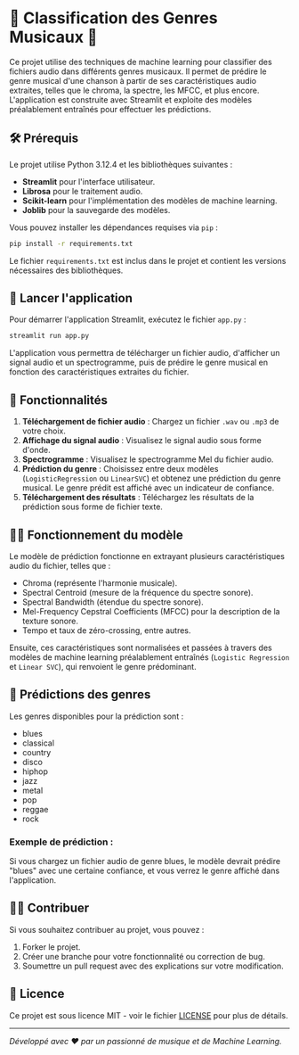 
# 🎵 Classification des Genres Musicaux 🎵

Ce projet utilise des techniques de machine learning pour classifier des fichiers audio dans différents genres musicaux. Il permet de prédire le genre musical d'une chanson à partir de ses caractéristiques audio extraites, telles que le chroma, la spectre, les MFCC, et plus encore. L'application est construite avec Streamlit et exploite des modèles préalablement entraînés pour effectuer les prédictions.

## 🛠 Prérequis

Le projet utilise Python 3.12.4 et les bibliothèques suivantes :

- **Streamlit** pour l'interface utilisateur.
- **Librosa** pour le traitement audio.
- **Scikit-learn** pour l'implémentation des modèles de machine learning.
- **Joblib** pour la sauvegarde des modèles.

Vous pouvez installer les dépendances requises via `pip` :

```bash
pip install -r requirements.txt
```

Le fichier `requirements.txt` est inclus dans le projet et contient les versions nécessaires des bibliothèques.

## 🚀 Lancer l'application

Pour démarrer l'application Streamlit, exécutez le fichier `app.py` :

```bash
streamlit run app.py
```

L'application vous permettra de télécharger un fichier audio, d'afficher un signal audio et un spectrogramme, puis de prédire le genre musical en fonction des caractéristiques extraites du fichier.

## 🔧 Fonctionnalités

1. **Téléchargement de fichier audio** : Chargez un fichier `.wav` ou `.mp3` de votre choix.
2. **Affichage du signal audio** : Visualisez le signal audio sous forme d'onde.
3. **Spectrogramme** : Visualisez le spectrogramme Mel du fichier audio.
4. **Prédiction du genre** : Choisissez entre deux modèles (`LogisticRegression` ou `LinearSVC`) et obtenez une prédiction du genre musical. Le genre prédit est affiché avec un indicateur de confiance.
5. **Téléchargement des résultats** : Téléchargez les résultats de la prédiction sous forme de fichier texte.

## 🧑‍💻 Fonctionnement du modèle

Le modèle de prédiction fonctionne en extrayant plusieurs caractéristiques audio du fichier, telles que :

- Chroma (représente l'harmonie musicale).
- Spectral Centroid (mesure de la fréquence du spectre sonore).
- Spectral Bandwidth (étendue du spectre sonore).
- Mel-Frequency Cepstral Coefficients (MFCC) pour la description de la texture sonore.
- Tempo et taux de zéro-crossing, entre autres.

Ensuite, ces caractéristiques sont normalisées et passées à travers des modèles de machine learning préalablement entraînés (`Logistic Regression` et `Linear SVC`), qui renvoient le genre prédominant.

## 📄 Prédictions des genres

Les genres disponibles pour la prédiction sont :

- blues
- classical
- country
- disco
- hiphop
- jazz
- metal
- pop
- reggae
- rock

### Exemple de prédiction :

Si vous chargez un fichier audio de genre blues, le modèle devrait prédire "blues" avec une certaine confiance, et vous verrez le genre affiché dans l'application.

## 👨‍💻 Contribuer

Si vous souhaitez contribuer au projet, vous pouvez :

1. Forker le projet.
2. Créer une branche pour votre fonctionnalité ou correction de bug.
3. Soumettre un pull request avec des explications sur votre modification.

## 📑 Licence

Ce projet est sous licence MIT - voir le fichier [LICENSE](LICENSE) pour plus de détails.

---

*Développé avec ❤️ par un passionné de musique et de Machine Learning.*
